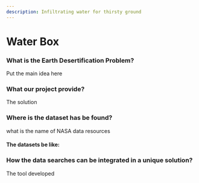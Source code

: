 ```yaml
---
description: Infiltrating water for thirsty ground
---
```


# Water Box

### What is the Earth Desertification Problem?

Put the main idea here

### What our project provide?

The solution

### Where is the dataset has be found?

what is the name of NASA data resources

#### The datasets be like:

### How the data searches can be integrated in a unique solution?

The tool developed



